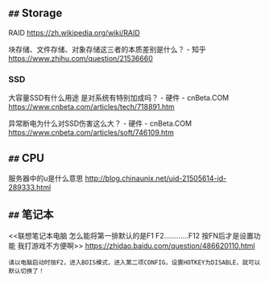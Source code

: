 

## `##` Storage

RAID https://zh.wikipedia.org/wiki/RAID

块存储、文件存储、对象存储这三者的本质差别是什么？ - 知乎 https://www.zhihu.com/question/21536660

### SSD

大容量SSD有什么用途 是对系统有特别加成吗？ - 硬件 - cnBeta.COM https://www.cnbeta.com/articles/tech/718891.htm

异常断电为什么对SSD伤害这么大？ - 硬件 - cnBeta.COM https://www.cnbeta.com/articles/soft/746109.htm

## `##` CPU

服务器中的u是什么意思 http://blog.chinaunix.net/uid-21505614-id-289333.html

## `##` 笔记本

<<联想笔记本电脑 怎么能将第一排默认的是F1 F2............F12 按FN后才是设置功能 我打游戏不方便啊>>
https://zhidao.baidu.com/question/486620110.html
```
请以电脑启动时按F2，进入BOIS模式，进入第二项CONFIG，设置HOTKEY为DISABLE，就可以默认切换了！
```
